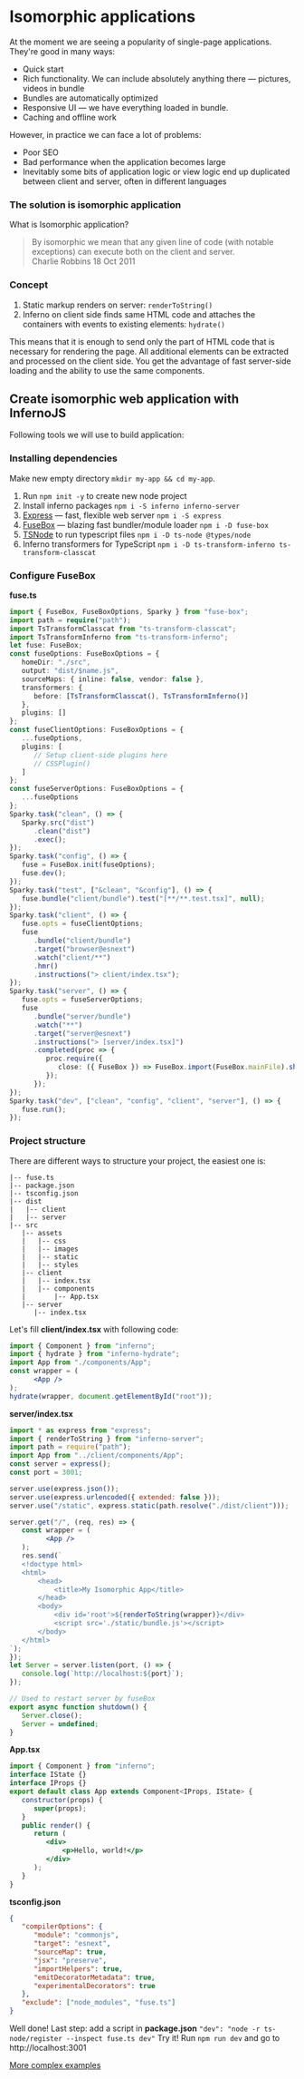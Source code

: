 # Isomorphic applications
At the moment we are seeing a popularity of single-page applications. They're good in many ways:
- Quick start
- Rich functionality. We can include absolutely anything there — pictures, videos in bundle
- Bundles are automatically optimized
- Responsive UI — we have everything loaded in bundle.
- Caching and offline work

However, in practice we can face a lot of problems:
- Poor SEO
- Bad performance when the application becomes large
- Inevitably some bits of application logic or view logic end up duplicated between client and server, often in different languages
### The solution is isomorphic application
What is Isomorphic application?
> By isomorphic we mean that any given line of code (with notable exceptions) can execute both on the client and server.<br>
Charlie Robbins
18 Oct 2011

### Concept
 1. Static markup renders on server: `renderToString()`
 2. Inferno on client side finds same HTML code and attaches the containers with events to existing elements: `hydrate()`

This means that it is enough to send only the part of HTML code that is necessary for rendering the page. All additional elements can be extracted and processed on the client side. You get the advantage of fast server-side loading and the ability to use the same components.

## Create isomorphic web application with InfernoJS

Following tools we will use to build application:
### Installing dependencies
Make new empty directory `mkdir my-app && cd my-app`.
 1. Run `npm init -y` to create new node project
 2. Install inferno packages `npm i -S inferno inferno-server`
 3. [Express](http://expressjs.com) — fast, flexible web server `npm i -S express`
 4. [FuseBox](https://fuse-box.org/) — blazing fast bundler/module loader `npm i -D fuse-box`
 5. [TSNode](https://github.com/TypeStrong/ts-node) to run typescript files `npm i -D ts-node @types/node`
 6. Inferno transformers for TypeScript `npm i -D ts-transform-inferno ts-transform-classcat`
### Configure FuseBox
**fuse.ts**
```ts
import { FuseBox, FuseBoxOptions, Sparky } from "fuse-box";
import path = require("path");
import TsTransformClasscat from "ts-transform-classcat";
import TsTransformInferno from "ts-transform-inferno";
let fuse: FuseBox;
const fuseOptions: FuseBoxOptions = {
   homeDir: "./src",
   output: "dist/$name.js",
   sourceMaps: { inline: false, vendor: false },
   transformers: {
      before: [TsTransformClasscat(), TsTransformInferno()]
   },
   plugins: []
};
const fuseClientOptions: FuseBoxOptions = {
   ...fuseOptions,
   plugins: [
	  // Setup client-side plugins here
      // CSSPlugin()
   ]
};
const fuseServerOptions: FuseBoxOptions = {
   ...fuseOptions
};
Sparky.task("clean", () => {
   Sparky.src("dist")
      .clean("dist")
      .exec();
});
Sparky.task("config", () => {
   fuse = FuseBox.init(fuseOptions);
   fuse.dev();
});
Sparky.task("test", ["&clean", "&config"], () => {
   fuse.bundle("client/bundle").test("[**/**.test.tsx]", null);
});
Sparky.task("client", () => {
   fuse.opts = fuseClientOptions;
   fuse
      .bundle("client/bundle")
      .target("browser@esnext")
      .watch("client/**")
      .hmr()
      .instructions("> client/index.tsx");
});
Sparky.task("server", () => {
   fuse.opts = fuseServerOptions;
   fuse
      .bundle("server/bundle")
      .watch("**")
      .target("server@esnext")
      .instructions("> [server/index.tsx]")
      .completed(proc => {
         proc.require({
            close: ({ FuseBox }) => FuseBox.import(FuseBox.mainFile).shutdown()
         });
      });
});
Sparky.task("dev", ["clean", "config", "client", "server"], () => {
   fuse.run();
});

```
### Project structure
 There are different ways to structure your project, the easiest one is: 
```
|-- fuse.ts
|-- package.json
|-- tsconfig.json
|-- dist
|   |-- client
|   |-- server
|-- src
   |-- assets
   |   |-- css
   |   |-- images
   |   |-- static
   |   |-- styles
   |-- client
   |   |-- index.tsx
   |   |-- components
   |       |-- App.tsx
   |-- server
      |-- index.tsx
```
Let's fill **client/index.tsx** with following code:
```jsx
import { Component } from "inferno";
import { hydrate } from "inferno-hydrate";
import App from "./components/App";
const wrapper = (
      <App />
);
hydrate(wrapper, document.getElementById("root"));
```
**server/index.tsx** 
```jsx
import * as express from "express";
import { renderToString } from "inferno-server";
import path = require("path");
import App from "../client/components/App";
const server = express();
const port = 3001;

server.use(express.json());
server.use(express.urlencoded({ extended: false }));
server.use("/static", express.static(path.resolve("./dist/client")));

server.get("/", (req, res) => {
   const wrapper = (
         <App />
   );
   res.send(`
   <!doctype html>
   <html>
       <head>
           <title>My Isomorphic App</title>
       </head>
       <body>
           <div id='root'>${renderToString(wrapper)}</div>
           <script src='./static/bundle.js'></script>
       </body>
   </html>
`);
});
let Server = server.listen(port, () => {
   console.log(`http://localhost:${port}`);
});

// Used to restart server by fuseBox
export async function shutdown() {
   Server.close();
   Server = undefined;
}
```
**App.tsx**
```jsx
import { Component } from "inferno";
interface IState {}
interface IProps {}
export default class App extends Component<IProps, IState> {
   constructor(props) {
      super(props);
   }
   public render() {
      return (
         <div>
	         <p>Hello, world!</p>
         </div>
      );
   }
}
```
**tsconfig.json**
```json
{
   "compilerOptions": {
      "module": "commonjs",
      "target": "esnext",
      "sourceMap": true,
      "jsx": "preserve",
      "importHelpers": true,
      "emitDecoratorMetadata": true,
      "experimentalDecorators": true
   },
   "exclude": ["node_modules", "fuse.ts"]
}

```
Well done! Last step: add a script in **package.json**
 `"dev": "node -r ts-node/register --inspect fuse.ts dev"`
 Try it! Run `npm run dev` and go to http://localhost:3001
 
[More complex examples](https://github.com/guuibayer/awesome-inferno#boilerplates)
